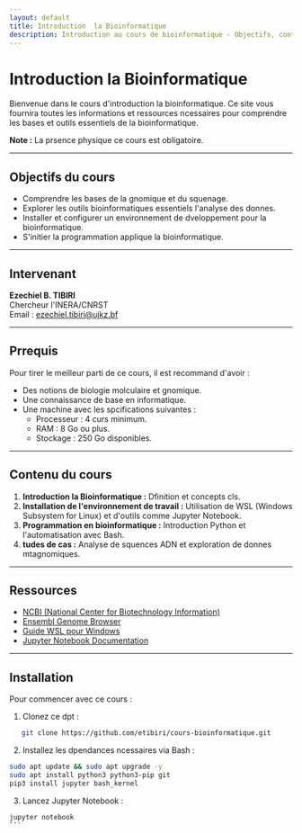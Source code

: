 ```yaml
---
layout: default
title: Introduction  la Bioinformatique
description: Introduction au cours de bioinformatique - Objectifs, contenu, ressources et outils.
---
```


# Introduction  la Bioinformatique

Bienvenue dans le cours d'introduction  la bioinformatique. Ce site vous fournira toutes les informations et ressources ncessaires pour comprendre les bases et outils essentiels de la bioinformatique.

**Note :** La prsence physique  ce cours est obligatoire.

---

##  Objectifs du cours

- Comprendre les bases de la gnomique et du squenage.
- Explorer les outils bioinformatiques essentiels  l'analyse des donnes.
- Installer et configurer un environnement de dveloppement pour la bioinformatique.
- S'initier  la programmation applique  la bioinformatique.

---

##  Intervenant

**Ezechiel B. TIBIRI**  
Chercheur  l'INERA/CNRST  
Email : [ezechiel.tibiri@ujkz.bf](mailto:ezechiel.tibiri@ujkz.bf)

---

##  Prrequis

Pour tirer le meilleur parti de ce cours, il est recommand d'avoir :

- Des notions de biologie molculaire et gnomique.
- Une connaissance de base en informatique.
- Une machine avec les spcifications suivantes :
  - Processeur : 4 curs minimum.
  - RAM : 8 Go ou plus.
  - Stockage : 250 Go disponibles.

---

##  Contenu du cours

1. **Introduction  la Bioinformatique :** Dfinition et concepts cls.
2. **Installation de l'environnement de travail :** Utilisation de WSL (Windows Subsystem for Linux) et d'outils comme Jupyter Notebook.
3. **Programmation en bioinformatique :** Introduction  Python et  l'automatisation avec Bash.
4. **tudes de cas :** Analyse de squences ADN et exploration de donnes mtagnomiques.

---

##  Ressources

- [NCBI (National Center for Biotechnology Information)](https://www.ncbi.nlm.nih.gov)
- [Ensembl Genome Browser](https://www.ensembl.org)
- [Guide WSL pour Windows](https://learn.microsoft.com/en-us/windows/wsl/)
- [Jupyter Notebook Documentation](https://jupyter.org/documentation)

---

##  Installation

Pour commencer avec ce cours :

1. Clonez ce dpt :

```bash
   git clone https://github.com/etibiri/cours-bioinformatique.git
```
2. Installez les dpendances ncessaires via Bash :

```bash
sudo apt update && sudo apt upgrade -y
sudo apt install python3 python3-pip git
pip3 install jupyter bash_kernel
```

3. Lancez Jupyter Notebook :

````bash
jupyter notebook
```
